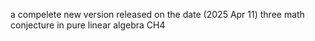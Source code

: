 a compelete new version released on the date (2025 Apr 11) 
three math conjecture in pure linear algebra
CH4
